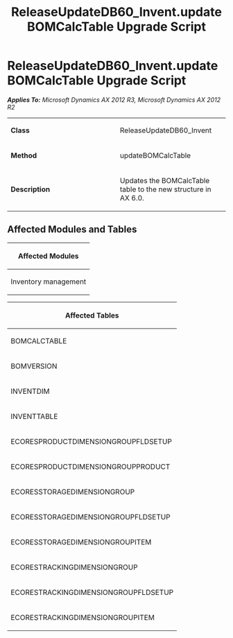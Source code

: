 ﻿---
title: ReleaseUpdateDB60_Invent.updateBOMCalcTable Upgrade Script
TOCTitle: ReleaseUpdateDB60_Invent.updateBOMCalcTable Upgrade Script
ms:assetid: c4f9f082-76ac-c695-ee4c-6cc4e78dd5c1
ms:mtpsurl: https://msdn.microsoft.com/en-us/library/JJ686874(v=AX.60)
ms:contentKeyID: 49711072
ms.date: 05/18/2015
mtps_version: v=AX.60
---

# ReleaseUpdateDB60\_Invent.updateBOMCalcTable Upgrade Script 


_**Applies To:** Microsoft Dynamics AX 2012 R3, Microsoft Dynamics AX 2012 R2_

<table>
<colgroup>
<col style="width: 50%" />
<col style="width: 50%" />
</colgroup>
<tbody>
<tr class="odd">
<td><p><strong>Class</strong></p></td>
<td><p>ReleaseUpdateDB60_Invent</p></td>
</tr>
<tr class="even">
<td><p><strong>Method</strong></p></td>
<td><p>updateBOMCalcTable</p></td>
</tr>
<tr class="odd">
<td><p><strong>Description</strong></p></td>
<td><p>Updates the BOMCalcTable table to the new structure in AX 6.0.</p></td>
</tr>
</tbody>
</table>


## Affected Modules and Tables

<table>
<colgroup>
<col style="width: 100%" />
</colgroup>
<thead>
<tr class="header">
<th><p>Affected Modules</p></th>
</tr>
</thead>
<tbody>
<tr class="odd">
<td><p>Inventory management</p></td>
</tr>
</tbody>
</table>


<table>
<colgroup>
<col style="width: 100%" />
</colgroup>
<thead>
<tr class="header">
<th><p>Affected Tables</p></th>
</tr>
</thead>
<tbody>
<tr class="odd">
<td><p>BOMCALCTABLE</p></td>
</tr>
<tr class="even">
<td><p>BOMVERSION</p></td>
</tr>
<tr class="odd">
<td><p>INVENTDIM</p></td>
</tr>
<tr class="even">
<td><p>INVENTTABLE</p></td>
</tr>
<tr class="odd">
<td><p>ECORESPRODUCTDIMENSIONGROUPFLDSETUP</p></td>
</tr>
<tr class="even">
<td><p>ECORESPRODUCTDIMENSIONGROUPPRODUCT</p></td>
</tr>
<tr class="odd">
<td><p>ECORESSTORAGEDIMENSIONGROUP</p></td>
</tr>
<tr class="even">
<td><p>ECORESSTORAGEDIMENSIONGROUPFLDSETUP</p></td>
</tr>
<tr class="odd">
<td><p>ECORESSTORAGEDIMENSIONGROUPITEM</p></td>
</tr>
<tr class="even">
<td><p>ECORESTRACKINGDIMENSIONGROUP</p></td>
</tr>
<tr class="odd">
<td><p>ECORESTRACKINGDIMENSIONGROUPFLDSETUP</p></td>
</tr>
<tr class="even">
<td><p>ECORESTRACKINGDIMENSIONGROUPITEM</p></td>
</tr>
</tbody>
</table>

  


